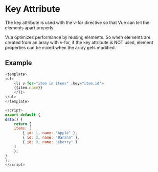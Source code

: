 # Key Attribute
The key attribute is used with the v-for directive so that Vue can tell the elements apart properly.

Vue optimizes performance by reusing elements. So when elements are created from an array with v-for, if the key attribute is NOT used, element properties can be mixed when the array gets modified.

## Example

```js
<template>
<ul>
    <li v-for="item in items" :key="item.id">
    {{item.name}}
    </li>
</ul>
</template>

<script>
export default {
data() {
    return {
    items: [
        { id: 1, name: "Apple" },
        { id: 2, name: "Banana" },
        { id: 3, name: "Cherry" }
    ]
    };
}
};
</script>
```